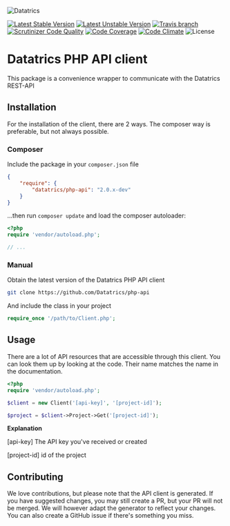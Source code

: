 ![Datatrics](https://www.datatrics.com/wp-content/themes/datatrics/assets/img/logo/logo.png)

[![Latest Stable Version](https://img.shields.io/packagist/v/datatrics/php-api.svg)](https://packagist.org/packages/datatrics/php-api)
[![Latest Unstable Version](http://img.shields.io/packagist/vpre/datatrics/php-api.svg)](https://packagist.org/packages/datatrics/php-api)
[![Travis branch](https://img.shields.io/travis/datatrics/php-api/2.0.svg)](https://travis-ci.org/Datatrics/php-api)
[![Scrutinizer Code Quality](https://scrutinizer-ci.com/g/Datatrics/php-api/badges/quality-score.png?b=2.0)](https://scrutinizer-ci.com/g/Datatrics/php-api/?branch=2.0)
[![Code Coverage](https://scrutinizer-ci.com/g/Datatrics/php-api/badges/coverage.png?b=2.0)](https://scrutinizer-ci.com/g/Datatrics/php-api/?branch=2.0)
[![Code Climate](https://img.shields.io/codeclimate/github/datatrics/php-api.svg)](https://codeclimate.com/repos/58fc98489c3fbc02860009e3)
![License](http://img.shields.io/badge/license-MIT-green.svg)

# Datatrics PHP API client
This package is a convenience wrapper to communicate with the Datatrics REST-API

## Installation
For the installation of the client, there are 2 ways. The composer way is preferable, but not always possible.

### Composer
Include the package in your `composer.json` file
``` json
{
    "require": {
        "datatrics/php-api": "2.0.x-dev"
    }
}
```

...then run `composer update` and load the composer autoloader:

``` php
<?php
require 'vendor/autoload.php';

// ...
```

### Manual
Obtain the latest version of the Datatrics PHP API client
``` bash
git clone https://github.com/Datatrics/php-api
```

And include the class in your project
``` php
require_once '/path/to/Client.php';
```

## Usage
There are a lot of API resources that are accessible through this client. You can look them up by looking at the code. Their name matches the name in the documentation.

``` php
<?php
require 'vendor/autoload.php';

$client = new Client('[api-key]', '[project-id]');

$project = $client->Project->Get('[project-id]');
```

__Explanation__

[api-key]
The API key you've received or created

[project-id]
id of the project

## Contributing
We love contributions, but please note that the API client is generated. If you have suggested changes, you may still create a PR, but your PR will not be merged. We will however adapt the generator to reflect your changes. You can also create a GitHub issue if there's something you miss.